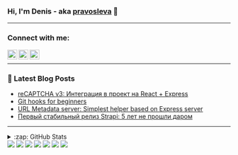 ### Hi, I'm Denis - aka [pravosleva][website] 👋

---

### Connect with me:

[<img align="left" alt="Pravosleva | Facebook" width="22px" src="https://cdn.jsdelivr.net/npm/simple-icons@v3/icons/facebook.svg" />][facebook]
[<img align="left" alt="Dan Pol | LinkedIn" width="22px" src="https://cdn.jsdelivr.net/npm/simple-icons@v3/icons/linkedin.svg" />][linkedin]
[<img align="left" alt="Dan Pol | Twitter" width="22px" src="https://cdn.jsdelivr.net/npm/simple-icons@v3/icons/twitter.svg" />][twitter]
<br />

---

### 📕 Latest Blog Posts

<!-- BLOG-POST-LIST:START -->

- [reCAPTCHA v3: Интеграция в проект на React + Express](http://pravosleva.ru/article/recaptcha-v3)
- [Git hooks for beginners](http://pravosleva.ru/article/git-hooks)
- [URL Metadata server: Simplest helper based on Express server](http://pravosleva.ru/article/url-metadata-server)
- [Первый стабильный релиз Strapi: 5 лет не прошли даром](http://pravosleva.ru/article/pervyj-stabilnyj-reliz-strapi)
<!-- BLOG-POST-LIST:END -->

---

<details>
  <summary>:zap: GitHub Stats</summary>
  
  <img align="left" alt="Dan's Github Stats" src="https://github-readme-stats.vercel.app/api?username=pravosleva&theme=default&show_icons=true&hide_border=true" />
</details>

<img src="https://img.shields.io/twitter/follow/pravosleva86?style=for-the-badg" />
<img src="https://img.shields.io/badge/javascript%20-%23323330.svg?&style=for-the-badge&logo=javascript&logoColor=%23F7DF1E"/>
<img src="https://img.shields.io/badge/node.js%20-%2343853D.svg?&style=for-the-badge&logo=node.js&logoColor=white"/>
<img src="https://img.shields.io/badge/express.js%20-%23404d59.svg?&style=for-the-badge"/>
<img src="https://img.shields.io/badge/react%20-%2320232a.svg?&style=for-the-badge&logo=react&logoColor=%2361DAFB"/>
<img src="https://img.shields.io/badge/redux%20-%23593d88.svg?&style=for-the-badge&logo=redux&logoColor=white"/>
<img src="https://img.shields.io/badge/material%20ui%20-%230081CB.svg?&style=for-the-badge&logo=material-ui&logoColor=white"/>

[website]: http://pravosleva.ru
[facebook]: https://facebook.com/pravosleva
[linkedin]: https://www.linkedin.com/in/pravosleva
[twitter]: https://www.twitter.com/in/pravosleva86
